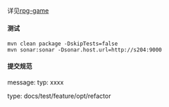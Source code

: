 ## 
详见[rpg-game](./rpg-game/README.zh-CN.md)

#### 测试

    mvn clean package -DskipTests=false
    mvn sonar:sonar -Dsonar.host.url=http://s204:9000

#### 提交规范

message: typ: xxxx

type: docs/test/feature/opt/refactor
